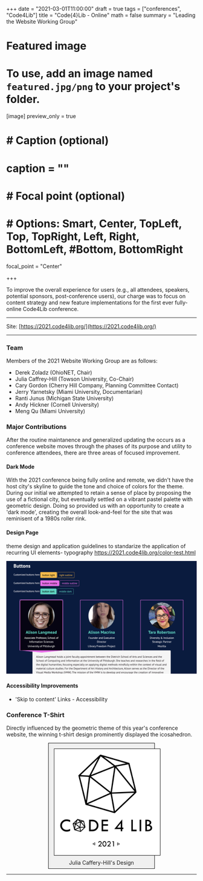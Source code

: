 +++
date = "2021-03-01T11:00:00"
draft = true
tags = ["conferences", "Code4Lib"]
title = "Code{4}Lib - Online"
math = false
summary = "Leading the Website Working Group"

# Featured image
# To use, add an image named `featured.jpg/png` to your project's folder.
[image]
   preview_only = true
#  # Caption (optional)
#  caption = ""
#
#  # Focal point (optional)
#  # Options: Smart, Center, TopLeft, Top, TopRight, Left, Right, BottomLeft, #Bottom, BottomRight
   focal_point = "Center"

+++

To improve the overall experience for users (e.g., all attendees, speakers, potential sponsors, post-conference users), our charge was to focus on content strategy and new feature implementations for the first ever fully-online Code4Lib conference. 

<hr/>

Site: [https://2021.code4lib.org/](https://2021.code4lib.org/)

<hr/>

### Team
Members of the 2021 Website Working Group are as follows:

- Derek Zoladz (OhioNET, Chair)
- Julia Caffrey-Hill (Towson University, Co-Chair)
- Cary Gordon (Cherry Hill Company, Planning Committee Contact)
- Jerry Yarnetsky (Miami University, Documentarian)
- Ranti Junus (Michigan State University)
- Andy Hickner (Cornell University)
- Meng Qu (Miami University)


### Major Contributions

After the routine maintanence and generalized updating the occurs as a conference website moves through the phases of its purpose and utility to conference attendees, there are three areas of focused improvement.

#### Dark Mode

With the 2021 conference being fully online and remote, we didn't have the host city's skyline to guide the tone and choice of colors for the theme.
During our initial 
we attempted to retain a sense of place by proposing the use of a fictional city, but eventually settled on a vibrant pastel palette with geometric design.
Doing so provided us with an opportunity to create a 'dark mode', creating the overall look-and-feel for the site that was reminisent of a 1980s roller rink.

#### Design Page

theme design and application guidelines to standarize the application of recurring UI elements- typography https://2021.code4lib.org/color-test.html

![a screenshot depicting the primary user interface button colors](theme_guideline.png)

#### Accessibility Improvements

- 'Skip to content' Links - Accessibility



### Conference T-Shirt
Directly influenced by the geometric theme of this year's conference website, the winning t-shirt design prominently displayed the icosahedron.

<div style="width: 50%; border: 1px solid black; padding: 1em 1em 0 1em; margin: 1em auto; background-color: #f0f0f0;">
  <img src="2021-tshirt.png" style="border: 1px solid black; margin: 0px; padding: 1em; background-color: white;">
  <p style="text-align: center; margin: 0px; padding: .5em;">Julia Caffery-Hill's Design</p>
</div>

<hr/>
